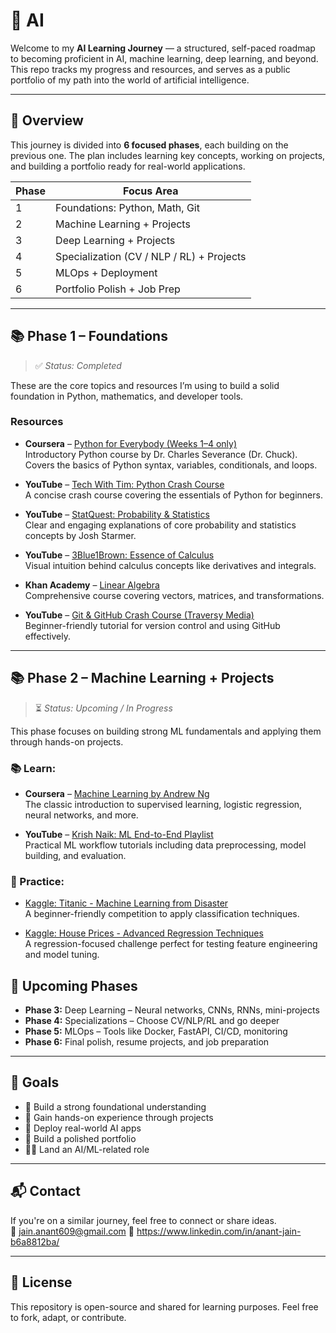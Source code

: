# 🤖 AI

Welcome to my **AI Learning Journey** — a structured, self-paced roadmap to becoming proficient in AI, machine learning, deep learning, and beyond. This repo tracks my progress and resources, and serves as a public portfolio of my path into the world of artificial intelligence.

---

## 🚀 Overview

This journey is divided into **6 focused phases**, each building on the previous one. The plan includes learning key concepts, working on projects, and building a portfolio ready for real-world applications.

| Phase | Focus Area                                
|-------|--------------------------------------------|
| 1     | Foundations: Python, Math, Git             |
| 2     | Machine Learning + Projects                |
| 3     | Deep Learning + Projects                   |
| 4     | Specialization (CV / NLP / RL) + Projects  |
| 5     | MLOps + Deployment                         |
| 6     | Portfolio Polish + Job Prep                |

---

## 📚 Phase 1 – Foundations

> ✅ *Status: Completed*

These are the core topics and resources I’m using to build a solid foundation in Python, mathematics, and developer tools.

### Resources

- **Coursera** – [Python for Everybody (Weeks 1–4 only)](https://www.coursera.org/specializations/python)  
  Introductory Python course by Dr. Charles Severance (Dr. Chuck). Covers the basics of Python syntax, variables, conditionals, and loops.

- **YouTube** – [Tech With Tim: Python Crash Course](https://www.youtube.com/watch?v=JJmcL1N2KQs)  
  A concise crash course covering the essentials of Python for beginners.

- **YouTube** – [StatQuest: Probability & Statistics](https://www.youtube.com/playlist?list=PLblh5JKOoLUIxGDQs4LFFD--41Vzf-ME1)  
  Clear and engaging explanations of core probability and statistics concepts by Josh Starmer.

- **YouTube** – [3Blue1Brown: Essence of Calculus](https://www.youtube.com/playlist?list=PLZHQObOWTQDMsr9K-rj53DwVRMYO3t5Yr)  
  Visual intuition behind calculus concepts like derivatives and integrals.

- **Khan Academy** – [Linear Algebra](https://www.khanacademy.org/math/linear-algebra)  
  Comprehensive course covering vectors, matrices, and transformations.

- **YouTube** – [Git & GitHub Crash Course (Traversy Media)](https://www.youtube.com/watch?v=SWYqp7iY_Tc)  
  Beginner-friendly tutorial for version control and using GitHub effectively.

---
## 📚 Phase 2 – Machine Learning + Projects

> ⏳ *Status: Upcoming / In Progress*

This phase focuses on building strong ML fundamentals and applying them through hands-on projects.

### 📚 Learn:

- **Coursera** – [Machine Learning by Andrew Ng](https://www.coursera.org/learn/machine-learning)  
  The classic introduction to supervised learning, logistic regression, neural networks, and more.

- **YouTube** – [Krish Naik: ML End-to-End Playlist](https://www.youtube.com/playlist?list=PLZoTAELRMXVMdJ5sqbCK2LiM0HhQVWNzm)  
  Practical ML workflow tutorials including data preprocessing, model building, and evaluation.

### 🧪 Practice:

- [Kaggle: Titanic - Machine Learning from Disaster](https://www.kaggle.com/competitions/titanic)  
  A beginner-friendly competition to apply classification techniques.

- [Kaggle: House Prices - Advanced Regression Techniques](https://www.kaggle.com/competitions/house-prices-advanced-regression-techniques)  
  A regression-focused challenge perfect for testing feature engineering and model tuning.


## 🧠 Upcoming Phases 
- **Phase 3:** Deep Learning – Neural networks, CNNs, RNNs, mini-projects
- **Phase 4:** Specializations – Choose CV/NLP/RL and go deeper
- **Phase 5:** MLOps – Tools like Docker, FastAPI, CI/CD, monitoring
- **Phase 6:** Final polish, resume projects, and job preparation

---
## 📌 Goals

- 🧱 Build a strong foundational understanding
- 🔬 Gain hands-on experience through projects
- 🚢 Deploy real-world AI apps
- 📁 Build a polished portfolio
- 🧑‍💼 Land an AI/ML-related role

---


## 📬 Contact

If you're on a similar journey, feel free to connect or share ideas.  
📧 jain.anant609@gmail.com
📁 https://www.linkedin.com/in/anant-jain-b6a8812ba/

---

## 🧩 License

This repository is open-source and shared for learning purposes. Feel free to fork, adapt, or contribute.
